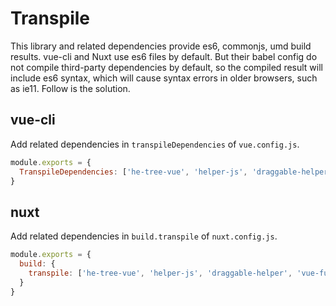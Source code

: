# Transpile

This library and related dependencies provide es6, commonjs, umd build results. vue-cli and Nuxt use es6 files by default. But their babel config do not compile third-party dependencies by default, so the compiled result will include es6 syntax, which will cause syntax errors in older browsers, such as ie11. Follow is the solution.

## vue-cli
Add related dependencies in `transpileDependencies` of `vue.config.js`.
```js
module.exports = {
  TranspileDependencies: ['he-tree-vue', 'helper-js', 'draggable-helper', 'vue-functions', 'drag-event-service'],
}
```

## nuxt
Add related dependencies in `build.transpile` of `nuxt.config.js`.
```js
module.exports = {
  build: {
    transpile: ['he-tree-vue', 'helper-js', 'draggable-helper', 'vue-functions', 'drag-event-service'],
  }
}
```